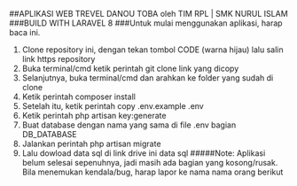 ##APLIKASI WEB TREVEL DANOU TOBA oleh TIM RPL | SMK NURUL ISLAM
###BUILD WITH LARAVEL 8
###Untuk mulai menggunakan aplikasi, harap baca ini.
1. Clone repository ini, dengan tekan tombol CODE (warna hijau) lalu salin link https repository
2. Buka terminal/cmd ketik perintah git clone link yang dicopy
3. Selanjutnya, buka terminal/cmd dan arahkan ke folder yang sudah di clone
4. Ketik perintah composer install
5. Setelah itu, ketik perintah copy .env.example .env
6. Ketik perintah php artisan key:generate
7. Buat database dengan nama yang sama di file .env bagian DB_DATABASE
8. Jalankan perintah php artisan migrate
9. Lalu dowload data sql di link drive ini data sql
#####Note: Aplikasi belum selesai sepenuhnya, jadi masih ada bagian yang kosong/rusak. Bila menemukan kendala/bug, harap lapor ke nama nama orang berikut
